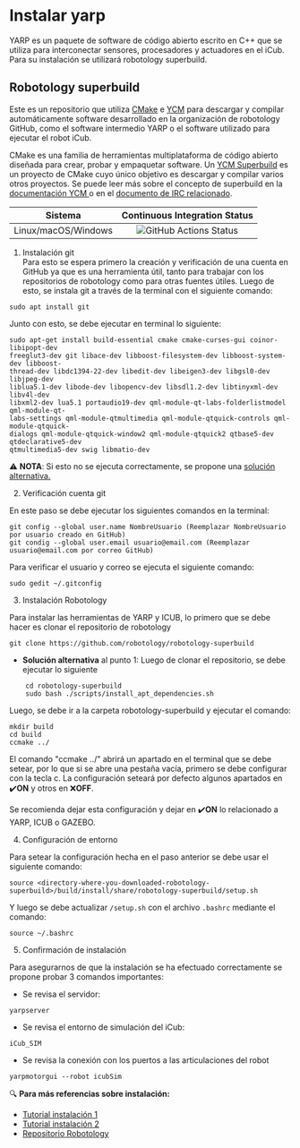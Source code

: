 Instalar yarp
=================
YARP es un paquete de software de código abierto escrito en C++ que se utiliza para interconectar sensores, procesadores y actuadores en el iCub. Para su instalación se utilizará robotology superbuild.
## Robotology superbuild
Este es un repositorio que utiliza [CMake](https://cmake.org/) e [YCM](https://github.com/robotology/ycm) para descargar y compilar automáticamente software desarrollado en la organización de robotology GitHub, como el software intermedio YARP o el software utilizado para ejecutar el robot iCub.

CMake es una familia de herramientas multiplataforma de código abierto diseñada para crear, probar y empaquetar software. Un [YCM Superbuild](http://robotology.github.io/ycm/gh-pages/git-master/index.html#superbuild) es un proyecto de CMake cuyo único objetivo es descargar y compilar varios otros proyectos. Se puede leer más sobre el concepto de superbuild en la [documentación YCM ](http://robotology.github.io/ycm/gh-pages/latest/index.html) o en el [documento de IRC relacionado](http://lornat75.github.io/papers/2018/domenichelli-irc.pdf).

| Sistema  | Continuous Integration Status |
|:------:|:------:|
|  Linux/macOS/Windows  |  ![GitHub Actions Status](https://github.com/robotology/robotology-superbuild/workflows/C++%20CI%20Workflow/badge.svg)     |

1. Instalación git  
Para esto se espera primero la creación y verificación de una cuenta en GitHub ya que es una herramienta útil, tanto para trabajar con los repositorios de robotology como para otras fuentes útiles.
Luego de esto, se instala git a través de la terminal con el siguiente comando:

```
sudo apt install git
```

Junto con esto, se debe ejecutar en terminal lo siguiente:


```
sudo apt-get install build-essential cmake cmake-curses-gui coinor-libipopt-dev
freeglut3-dev git libace-dev libboost-filesystem-dev libboost-system-dev libboost-
thread-dev libdc1394-22-dev libedit-dev libeigen3-dev libgsl0-dev libjpeg-dev
liblua5.1-dev libode-dev libopencv-dev libsdl1.2-dev libtinyxml-dev libv4l-dev
libxml2-dev lua5.1 portaudio19-dev qml-module-qt-labs-folderlistmodel qml-module-qt-
labs-settings qml-module-qtmultimedia qml-module-qtquick-controls qml-module-qtquick-
dialogs qml-module-qtquick-window2 qml-module-qtquick2 qtbase5-dev qtdeclarative5-dev
qtmultimedia5-dev swig libmatio-dev
```

:warning: **NOTA**: Si esto no se ejecuta correctamente, se propone una [solución alternativa.](#item1)

2. Verificación cuenta git

En este paso se debe ejecutar los siguientes comandos en la terminal:

```
git config --global user.name NombreUsuario (Reemplazar NombreUsuario por usuario creado en GitHub)
git condig --global user.email usuario@email.com (Reemplazar usuario@email.com por correo GitHub)
```

Para verificar el usuario y correo se ejecuta el siguiente comando:
```
sudo gedit ~/.gitconfig
```

3. Instalación Robotology

Para instalar las herramientas de YARP  y ICUB, lo primero que se debe hacer es clonar el repositorio de robotology

```
git clone https://github.com/robotology/robotology-superbuild
```
<a name="item1"></a> 
- **Solución alternativa** al punto 1: Luego de clonar el repositorio, se debe ejecutar lo siguiente
	
```
	cd robotology-superbuild
	sudo bash ./scripts/install_apt_dependencies.sh
```
Luego, se debe ir a la carpeta robotology-superbuild y ejecutar el comando:

```
mkdir build
cd build
ccmake ../
```

El comando "ccmake ../" abrirá un apartado en el terminal que se debe setear, por lo que si se abre una pestaña vacía, primero se debe configurar con la tecla c. La configuración seteará por defecto algunos apartados en :heavy_check_mark:**ON** y otros en :x:**OFF**. 


Se recomienda dejar esta configuración y dejar en :heavy_check_mark:**ON** lo relacionado a YARP, ICUB o GAZEBO.


4. Configuración de entorno

Para setear la configuración hecha en el paso anterior se debe usar el siguiente comando:

```
source <directory-where-you-downloaded-robotology-superbuild>/build/install/share/robotology-superbuild/setup.sh
```

Y luego se debe actualizar `/setup.sh` con el archivo `.bashrc` mediante el comando:

```
source ~/.bashrc
```

5. Confirmación de instalación

Para asegurarnos de que la instalación se ha efectuado correctamente se propone probar 3 comandos importantes:

- Se revisa el servidor:
	
```
yarpserver
```
	
- Se revisa el entorno de simulación del iCub:

```
iCub_SIM
```

- Se revisa la conexión con los puertos a las articulaciones del robot

```
yarpmotorgui --robot icubSim	
```

:mag: **Para más referencias sobre instalación:**

* [Tutorial instalación 1](https://www.youtube.com/watch?v=4g5i_q1etck&t=20s)
* [Tutorial instalación 2](https://www.youtube.com/watch?v=Q0ppqigyCPI&t=2s)
* [Repositorio Robotology](https://github.com/robotology/robotology-superbuild)
